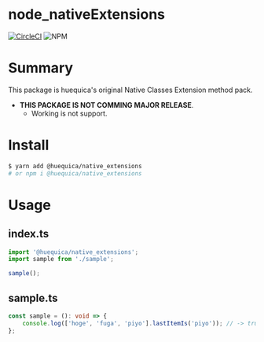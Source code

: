 # node_nativeExtensions

[![CircleCI](https://circleci.com/gh/huequica/node_nativeExtensions/tree/master.svg?style=svg&circle-token=a98467058b075fbddb53cdb139a65bbfcabed87e)](https://circleci.com/gh/huequica/node_nativeExtensions/tree/master)
![NPM](https://img.shields.io/npm/l/@huequica/native_extensions?style=flat-square)

# Summary

This package is huequica's original Native Classes Extension method pack.

- **THIS PACKAGE IS NOT COMMING MAJOR RELEASE**.
  - Working is not support.

# Install

```bash
$ yarn add @huequica/native_extensions
# or npm i @huequica/native_extensions
```

# Usage

## index.ts

```ts
import '@huequica/native_extensions';
import sample from './sample';

sample();
```

## sample.ts

```ts
const sample = (): void => {
	console.log(['hoge', 'fuga', 'piyo'].lastItemIs('piyo')); // -> true
};
```
